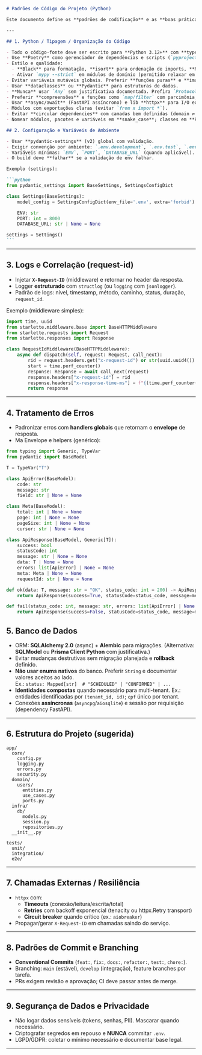 ````markdown
# Padrões de Código do Projeto (Python)

Este documento define os **padrões de codificação** e as **boas práticas** para projetos em **Python**, com foco em **FastAPI**, **Type Hints**, **Testes** e **REST/HTTP**. Todas as regras são **obrigatórias** e servem como base para qualquer novo projeto.

---

## 1. Python / Tipagem / Organização do Código

- Todo o código-fonte deve ser escrito para **Python 3.12+** com **type hints** completos.
- Use **Poetry** como gerenciador de dependências e scripts (`pyproject.toml`).
- Estilo e qualidade:
  - **Black** para formatação, **isort** para ordenação de imports, **Ruff** para lint, **mypy** para checagem de tipos.
  - Ativar `mypy --strict` em módulos de domínio (permitido relaxar em camadas de borda com justificativa).
- Evitar variáveis mutáveis globais. Preferir **funções puras** e **imutabilidade** sempre que possível.
- Usar **dataclasses** ou **Pydantic** para estruturas de dados.
- **Nunca** usar `Any` sem justificativa documentada. Prefira `Protocol`, `TypedDict` ou `Generic` quando necessário.
- Preferir **compreensões** e funções como `map/filter` com parcimônia; priorizar legibilidade.
- Usar **async/await** (FastAPI assíncrono) e lib **httpx** para I/O externo.
- Módulos com exportações claras (evitar `from x import *`).
- Evitar **circular dependencies** com camadas bem definidas (domain ⇄ app ⇄ infra).
- Nomear módulos, pacotes e variáveis em **snake_case**; classes em **PascalCase**; constantes em **UPPER_SNAKE**.

## 2. Configuração e Variáveis de Ambiente

- Usar **pydantic-settings** (v2) global com validação.
- Exigir convenção por ambiente: `.env.development`, `.env.test`, `.env.production`.
- Variáveis mínimas: `ENV`, `PORT`, `DATABASE_URL` (quando aplicável).
- O build deve **falhar** se a validação de env falhar.

Exemplo (settings):

```python
from pydantic_settings import BaseSettings, SettingsConfigDict

class Settings(BaseSettings):
    model_config = SettingsConfigDict(env_file='.env', extra='forbid')

    ENV: str
    PORT: int = 8000
    DATABASE_URL: str | None = None

settings = Settings()
```
````

---

## 3. Logs e Correlação (request-id)

- Injetar **`X-Request-ID`** (middleware) e retornar no header da resposta.
- Logger **estruturado** com `structlog` (ou `logging` com `jsonlogger`).
- Padrão de logs: nível, timestamp, método, caminho, status, duração, `request_id`.

Exemplo (middleware simples):

```python
import time, uuid
from starlette.middleware.base import BaseHTTPMiddleware
from starlette.requests import Request
from starlette.responses import Response

class RequestIdMiddleware(BaseHTTPMiddleware):
    async def dispatch(self, request: Request, call_next):
        rid = request.headers.get("x-request-id") or str(uuid.uuid4())
        start = time.perf_counter()
        response: Response = await call_next(request)
        response.headers["x-request-id"] = rid
        response.headers["x-response-time-ms"] = f"{(time.perf_counter()-start)*1000:.2f}"
        return response
```

---

## 4. Tratamento de Erros

- Padronizar erros com **handlers globais** que retornam o **envelope** de resposta.
- Ma
  Envelope e helpers (genérico):

```python
from typing import Generic, TypeVar
from pydantic import BaseModel

T = TypeVar("T")

class ApiError(BaseModel):
    code: str
    message: str
    field: str | None = None

class Meta(BaseModel):
    total: int | None = None
    page: int | None = None
    pageSize: int | None = None
    cursor: str | None = None

class ApiResponse(BaseModel, Generic[T]):
    success: bool
    statusCode: int
    message: str | None = None
    data: T | None = None
    errors: list[ApiError] | None = None
    meta: Meta | None = None
    requestId: str | None = None

def ok(data: T, message: str = "OK", status_code: int = 200) -> ApiResponse[T]:
    return ApiResponse(success=True, statusCode=status_code, message=message, data=data)

def fail(status_code: int, message: str, errors: list[ApiError] | None = None) -> ApiResponse[None]:
    return ApiResponse(success=False, statusCode=status_code, message=message, errors=errors, data=None)
```

## 5. Banco de Dados

- ORM: **SQLAlchemy 2.0** (async) + **Alembic** para migrações. (Alternativa: **SQLModel** ou **Prisma Client Python** com justificativa.)
- Evitar mudanças destrutivas sem migração planejada e **rollback** definido.
- **Não usar enums nativos** do banco. Preferir `String` e documentar valores aceitos ao lado.  
  Ex.: `status: Mapped[str]  # "SCHEDULED" | "CONFIRMED" | ...`
- **Identidades compostas** quando necessário para multi-tenant. Ex.: entidades identificadas por `(tenant_id, id)`; `cpf` único por tenant.
- Conexões **assíncronas** (`asyncpg`/`aiosqlite`) e sessão por requisição (dependency FastAPI).

---

## 6. Estrutura do Projeto (sugerida)

```
app/
  core/
    config.py
    logging.py
    errors.py
    security.py
  domain/
    users/
      entities.py
      use_cases.py
      ports.py
  infra/
    db/
      models.py
      session.py
      repositories.py
  __init__.py

tests/
  unit/
  integration/
  e2e/
```

---

## 7. Chamadas Externas / Resiliência

- `httpx` com:
  - **Timeouts** (conexão/leitura/escrita/total)
  - **Retries** com backoff exponencial (tenacity ou httpx.Retry transport)
  - **Circuit breaker** quando crítico (ex.: `aiobreaker`)
- Propagar/gerar `X-Request-ID` em chamadas saindo do serviço.

---

## 8. Padrões de Commit e Branching

- **Conventional Commits** (`feat:`, `fix:`, `docs:`, `refactor:`, `test:`, `chore:`).
- Branching: `main` (estável), `develop` (integração), feature branches por tarefa.
- PRs exigem revisão e aprovação; CI deve passar antes de merge.

---

## 9. Segurança de Dados e Privacidade

- Não logar dados sensíveis (tokens, senhas, PII). Mascarar quando necessário.
- Criptografar segredos em repouso e **NUNCA** commitar `.env`.
- LGPD/GDPR: coletar o mínimo necessário e documentar base legal.

---
